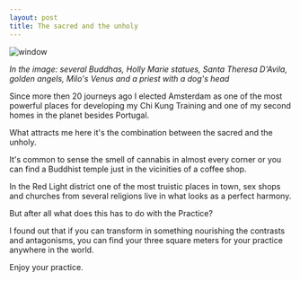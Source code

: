```yaml
---
layout: post
title: The sacred and the unholy 
---
```

![window](http://standingchikung.com/images/2014-04-06.jpg)

*In the image: several Buddhas, Holly Marie statues, Santa Theresa D'Avila, golden angels, Milo's Venus and a priest with a dog's head*

Since more then 20 journeys ago I elected Amsterdam as one of the most powerful places for developing my Chi Kung Training and one of my second homes in the planet besides Portugal. 

What attracts me here it's the combination between the sacred and the unholy. 

It's common to sense the smell of cannabis in almost every corner or you can find a Buddhist temple just in the vicinities of a coffee shop.

In the Red Light district one of the most truistic places in town, sex shops and churches from several religions live in what looks as a perfect harmony. 

But after all what does this has to do with the Practice?

I found out that if you can transform in something nourishing the contrasts and antagonisms, you can find your three square meters for your practice anywhere in the world. 

Enjoy your practice. 